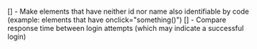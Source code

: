 [] - Make elements that have neither id nor name also identifiable by code (example: elements that have onclick="something()")
[] - Compare response time between login attempts (which may indicate a successful login)

